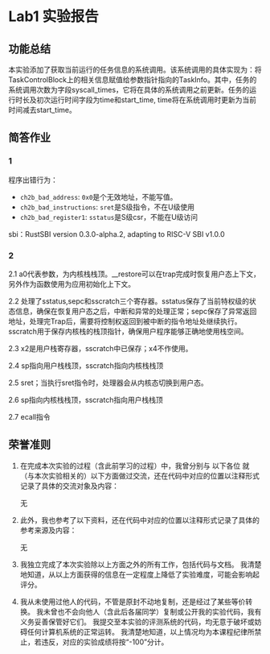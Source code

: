 # Lab1 实验报告
## 功能总结
本实验添加了获取当前运行的任务信息的系统调用。该系统调用的具体实现为：将TaskControlBlock上的相关信息赋值给参数指针指向的TaskInfo。其中，任务的系统调用次数为字段syscall_times，它将在具体的系统调用之前更新。任务的运行时长及初次运行时间字段为time和start_time, time将在系统调用时更新为当前时间减去start_time。
## 简答作业
### 1
程序出错行为：
- `ch2b_bad_address`: `0x0`是个无效地址，不能写值。
- `ch2b_bad_instructions`: `sret`是S级指令，不在U级使用
- `ch2b_bad_register1`: `sstatus`是S级csr，不能在U级访问

sbi：RustSBI version 0.3.0-alpha.2, adapting to RISC-V SBI v1.0.0
### 2
2.1 a0代表参数，为内核栈栈顶。__restore可以在trap完成时恢复用户态上下文，另外作为函数使用为应用初始化上下文。

2.2 处理了sstatus,sepc和sscratch三个寄存器。sstatus保存了当前特权级的状态信息，确保在恢复用户态之后，中断和异常的处理正常；sepc保存了异常返回地址，处理完Trap后，需要将控制权返回到被中断的指令地址处继续执行。sscratch用于保存内核栈的栈顶指针，确保用户程序能够正确地使用栈空间。

2.3 x2是用户栈寄存器，sscratch中已保存；x4不作使用。

2.4 sp指向用户栈栈顶，sscratch指向内核栈栈顶

2.5 sret；当执行sret指令时，处理器会从内核态切换到用户态。

2.6 sp指向内核栈栈顶，sscratch指向用户栈栈顶

2.7 ecall指令

## 荣誉准则
1. 在完成本次实验的过程（含此前学习的过程）中，我曾分别与 以下各位 就（与本次实验相关的）以下方面做过交流，还在代码中对应的位置以注释形式记录了具体的交流对象及内容：

    无

2. 此外，我也参考了以下资料，还在代码中对应的位置以注释形式记录了具体的参考来源及内容：

    无

1. 我独立完成了本次实验除以上方面之外的所有工作，包括代码与文档。 我清楚地知道，从以上方面获得的信息在一定程度上降低了实验难度，可能会影响起评分。

2. 我从未使用过他人的代码，不管是原封不动地复制，还是经过了某些等价转换。 我未曾也不会向他人（含此后各届同学）复制或公开我的实验代码，我有义务妥善保管好它们。 我提交至本实验的评测系统的代码，均无意于破坏或妨碍任何计算机系统的正常运转。 我清楚地知道，以上情况均为本课程纪律所禁止，若违反，对应的实验成绩将按“-100”分计。